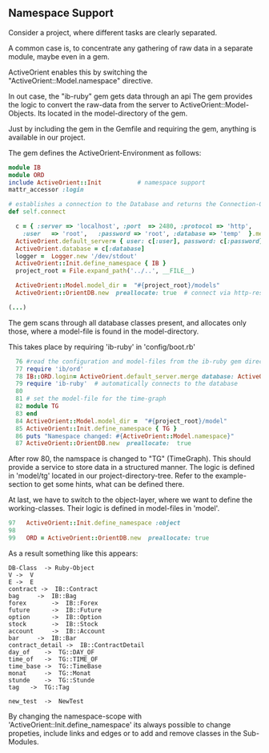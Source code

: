 ## Namespace Support

Consider a project, where different tasks are clearly separated. 

A common case is, to concentrate any gathering of raw data in a separate module, maybe even in a gem.

ActiveOrient enables this by switching the "ActiveOrient::Model.namespace" directive.

In out case, the "ib-ruby" gem gets data through an api 
The gem provides the logic to convert the raw-data from the server to ActiveOrient::Model-Objects.
Its located in the model-directory of the gem.

Just by including the gem in the Gemfile and requiring the gem, anything is available in our project.

The gem defines the ActiveOrient-Environment as follows:
```ruby
module IB                                
module ORD                             
include ActiveOrient::Init          # namespace support
mattr_accessor :login 

# establishes a connection to the Database and returns the Connection-Object (an ActiveOrient::OrientDB.         …instance)
def self.connect                  

  c = { :server => 'localhost', :port  => 2480,	:protocol => 'http',       
	:user   => 'root',   :password => 'root', :database => 'temp'  }.merge login.presence || {}
  ActiveOrient.default_server= { user: c[:user], password: c[:password] , server: c[:server], port: c[:port]  }
  ActiveOrient.database = c[:database]
  logger =  Logger.new '/dev/stdout'
  ActiveOrient::Init.define_namespace { IB } 
  project_root = File.expand_path('../..', __FILE__)

  ActiveOrient::Model.model_dir =  "#{project_root}/models"
  ActiveOrient::OrientDB.new  preallocate: true  # connect via http-rest

(...)
  ```
The gem scans through all database classes present, and allocates only those, where a model-file
is found in the model-directory. 

This takes place by requiring 'ib-ruby' in 'config/boot.rb'

```ruby
  76 #read the configuration and model-files from the ib-ruby gem directotry
  77 require 'ib/ord'
  78 IB::ORD.login= ActiveOrient.default_server.merge database: ActiveOrient.database
  79 require 'ib-ruby'  # automatically connects to the database
  80 
  81 # set the model-file for the time-graph
  82 module TG
  83 end
  84 ActiveOrient::Model.model_dir =  "#{project_root}/model"
  85 ActiveOrient::Init.define_namespace { TG }
  86 puts "Namespace changed: #{ActiveOrient::Model.namespace}"
  87 ActiveOrient::OrientDB.new  preallocate:  true

```

After row 80, the namspace is changed to "TG" (TimeGraph). This should provide a service to 
store data in a structured manner. The logic is defined in 'model/tg' located in our project-directory-tree.
Refer to the example-section to get some hints, what can be defined there.

At last, we have to switch to the object-layer, where we want to define the working-classes. Their 
logic is defined in model-files in 'model'.

```ruby
97   ActiveOrient::Init.define_namespace :object
98 
99   ORD = ActiveOrient::OrientDB.new  preallocate: true
```

As a result something like this appears:

```
DB-Class  -> Ruby-Object
V ->  V
E ->  E
contract ->  IB::Contract
bag		->  IB::Bag
forex		->  IB::Forex
future		->  IB::Future
option		->  IB::Option
stock		->  IB::Stock
account		->  IB::Account
bar		->  IB::Bar
contract_detail ->  IB::ContractDetail
day_of	  ->  TG::DAY_OF
time_of	  ->  TG::TIME_OF
time_base ->  TG::TimeBase
monat	  ->  TG::Monat
stunde	  ->  TG::Stunde
tag	  ->  TG::Tag

new_test  ->  NewTest

```

By changing the namespace-scope with  'ActiveOrient::Init.define_namespace'  its always possible to 
change propeties, include links and edges or to add  and remove classes in the Sub-Modules.

